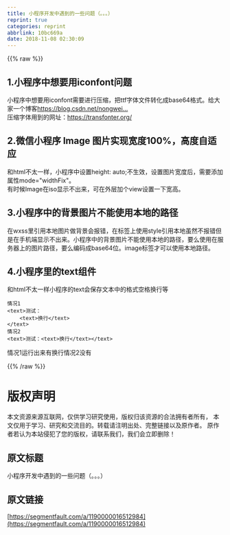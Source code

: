 ```yaml
---
title: 小程序开发中遇到的一些问题（。。。）
reprint: true
categories: reprint
abbrlink: 10bc669a
date: 2018-11-08 02:30:09
---
```


{{% raw %}}
<h2 id="articleHeader0">1.&#x5C0F;&#x7A0B;&#x5E8F;&#x4E2D;&#x60F3;&#x8981;&#x7528;iconfont&#x95EE;&#x9898;</h2><p>&#x5C0F;&#x7A0B;&#x5E8F;&#x4E2D;&#x60F3;&#x8981;&#x7528;iconfont&#x9700;&#x8981;&#x8FDB;&#x884C;&#x538B;&#x7F29;&#xFF0C;&#x628A;ttf&#x5B57;&#x4F53;&#x6587;&#x4EF6;&#x8F6C;&#x5316;&#x6210;base64&#x683C;&#x5F0F;&#x3002;&#x7ED9;&#x5927;&#x5BB6;&#x4E00;&#x4E2A;&#x535A;&#x5BA2;<a href="https://blog.csdn.net/nongweiyilady/article/details/74244362" rel="nofollow noreferrer" target="_blank">https://blog.csdn.net/nongwei...</a><br>&#x538B;&#x7F29;&#x5B57;&#x4F53;&#x7528;&#x5230;&#x7684;&#x7F51;&#x5740;&#xFF1A;<a href="https://transfonter.org/" rel="nofollow noreferrer" target="_blank">https://transfonter.org/</a></p><h2 id="articleHeader1">2.&#x5FAE;&#x4FE1;&#x5C0F;&#x7A0B;&#x5E8F; Image &#x56FE;&#x7247;&#x5B9E;&#x73B0;&#x5BBD;&#x5EA6;100%&#xFF0C;&#x9AD8;&#x5EA6;&#x81EA;&#x9002;&#x5E94;</h2><p>&#x548C;html&#x4E0D;&#x592A;&#x4E00;&#x6837;&#xFF0C;&#x5C0F;&#x7A0B;&#x5E8F;&#x4E2D;&#x8BBE;&#x7F6E;height: auto;&#x4E0D;&#x751F;&#x6548;&#xFF0C;&#x8BBE;&#x7F6E;&#x56FE;&#x7247;&#x5BBD;&#x5EA6;&#x540E;&#xFF0C;&#x9700;&#x8981;&#x6DFB;&#x52A0;&#x5C5E;&#x6027;mode=&quot;widthFix&quot;&#x3002;<br>&#x6709;&#x65F6;&#x5019;Image&#x5728;iso&#x663E;&#x793A;&#x4E0D;&#x51FA;&#x6765;&#xFF0C;&#x53EF;&#x5728;&#x5916;&#x5C42;&#x52A0;&#x4E2A;view&#x8BBE;&#x7F6E;&#x4E00;&#x4E0B;&#x5BBD;&#x9AD8;&#x3002;</p><h2 id="articleHeader2">3.&#x5C0F;&#x7A0B;&#x5E8F;&#x4E2D;&#x7684;&#x80CC;&#x666F;&#x56FE;&#x7247;&#x4E0D;&#x80FD;&#x4F7F;&#x7528;&#x672C;&#x5730;&#x7684;&#x8DEF;&#x5F84;</h2><p>&#x5728;wxss&#x91CC;&#x5F15;&#x7528;&#x672C;&#x5730;&#x56FE;&#x7247;&#x505A;&#x80CC;&#x666F;&#x4F1A;&#x62A5;&#x9519;&#xFF0C;&#x5728;&#x6807;&#x7B7E;&#x4E0A;&#x4F7F;&#x7528;style&#x5F15;&#x7528;&#x672C;&#x5730;&#x867D;&#x7136;&#x4E0D;&#x62A5;&#x9519;&#x4F46;&#x662F;&#x5728;&#x624B;&#x673A;&#x7AEF;&#x663E;&#x793A;&#x4E0D;&#x51FA;&#x6765;&#x3002;&#x5C0F;&#x7A0B;&#x5E8F;&#x4E2D;&#x7684;&#x80CC;&#x666F;&#x56FE;&#x7247;&#x4E0D;&#x80FD;&#x4F7F;&#x7528;&#x672C;&#x5730;&#x7684;&#x8DEF;&#x5F84;&#xFF0C;&#x8981;&#x4E48;&#x4F7F;&#x7528;&#x5728;&#x670D;&#x52A1;&#x5668;&#x4E0A;&#x7684;&#x56FE;&#x7247;&#x8DEF;&#x5F84;&#xFF0C;&#x8981;&#x4E48;&#x7F16;&#x7801;&#x6210;base64&#x4F4D;&#x3002;image&#x6807;&#x7B7E;&#x624D;&#x53EF;&#x4EE5;&#x4F7F;&#x7528;&#x672C;&#x5730;&#x8DEF;&#x5F84;&#x3002;</p><h2 id="articleHeader3">4.&#x5C0F;&#x7A0B;&#x5E8F;&#x91CC;&#x7684;text&#x7EC4;&#x4EF6;</h2><p>&#x548C;html&#x4E0D;&#x592A;&#x4E00;&#x6837;&#x5C0F;&#x7A0B;&#x5E8F;&#x7684;text&#x4F1A;&#x4FDD;&#x5B58;&#x6587;&#x672C;&#x4E2D;&#x7684;&#x683C;&#x5F0F;&#x7A7A;&#x683C;&#x6362;&#x884C;&#x7B49;</p><div class="widget-codetool" style="display:none"><div class="widget-codetool--inner"><span class="selectCode code-tool" data-toggle="tooltip" data-placement="top" title="" data-original-title="&#x5168;&#x9009;"></span> <span type="button" class="copyCode code-tool" data-toggle="tooltip" data-placement="top" data-clipboard-text="&#x60C5;&#x51B5;1
&lt;text&gt;&#x6D4B;&#x8BD5;&#xFF1A;
    &lt;text&gt;&#x6362;&#x884C;&lt;/text&gt;
&lt;/text&gt;
&#x60C5;&#x51B5;2
&lt;text&gt;&#x6D4B;&#x8BD5;&#xFF1A;&lt;text&gt;&#x6362;&#x884C;&lt;/text&gt;&lt;/text&gt;" title="" data-original-title="&#x590D;&#x5236;"></span> <span type="button" class="saveToNote code-tool" data-toggle="tooltip" data-placement="top" title="" data-original-title="&#x653E;&#x8FDB;&#x7B14;&#x8BB0;"></span></div></div><pre class="hljs applescript"><code>&#x60C5;&#x51B5;<span class="hljs-number">1</span>
&lt;<span class="hljs-built_in">text</span>&gt;&#x6D4B;&#x8BD5;&#xFF1A;
    &lt;<span class="hljs-built_in">text</span>&gt;&#x6362;&#x884C;&lt;/<span class="hljs-built_in">text</span>&gt;
&lt;/<span class="hljs-built_in">text</span>&gt;
&#x60C5;&#x51B5;<span class="hljs-number">2</span>
&lt;<span class="hljs-built_in">text</span>&gt;&#x6D4B;&#x8BD5;&#xFF1A;&lt;<span class="hljs-built_in">text</span>&gt;&#x6362;&#x884C;&lt;/<span class="hljs-built_in">text</span>&gt;&lt;/<span class="hljs-built_in">text</span>&gt;</code></pre><p>&#x60C5;&#x51B5;1&#x8FD0;&#x884C;&#x51FA;&#x6765;&#x6709;&#x6362;&#x884C;&#x60C5;&#x51B5;2&#x6CA1;&#x6709;</p>
{{% /raw %}}

# 版权声明
本文资源来源互联网，仅供学习研究使用，版权归该资源的合法拥有者所有，
本文仅用于学习、研究和交流目的。转载请注明出处、完整链接以及原作者。
原作者若认为本站侵犯了您的版权，请联系我们，我们会立即删除！

## 原文标题
小程序开发中遇到的一些问题（。。。）

## 原文链接
[https://segmentfault.com/a/1190000016512984](https://segmentfault.com/a/1190000016512984)

